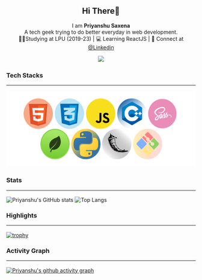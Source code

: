 <h2 align="center">
Hi There👋
</h2>
<p align="center">
I am <b>Priyanshu Saxena</b><br/> A tech geek trying to do better everyday in web development.<br/>
👨‍🎓Studying at LPU (2019-23) | 💻 Learning ReactJS | 💬 Connect at <a href="https://www.linkedin.com/in/priyanshusaxena2612">@Linkedin</a> <br/>
</p>
<p align="center">
  <img src = "./code1.gif" style = "height: 300px">
</p>

### Tech Stacks <hr>
<p align="center">
<img src="11.png" style = "height: 200px"/>
</p>

### Stats<hr>

![Priyanshu's GitHub stats](https://github-readme-stats.vercel.app/api?username=PriyanshuSaxena2612&show_icons=true&theme=blue-green)
![Top Langs](https://github-readme-stats.vercel.app/api/top-langs/?username=PriyanshuSaxena2612&theme=blue-green)
### Highlights <hr>
[![trophy](https://github-profile-trophy.vercel.app/?username=PriyanshuSaxena2612&margin-w=15)](https://github.com/PriyanshuSaxena2612/)

### Activity Graph<hr>
[![Priyanshu's github activity graph](https://activity-graph.herokuapp.com/graph?username=PriyanshuSaxena2612&theme=xcode)](https://github.com/PriyanshuSaxena2612/)
